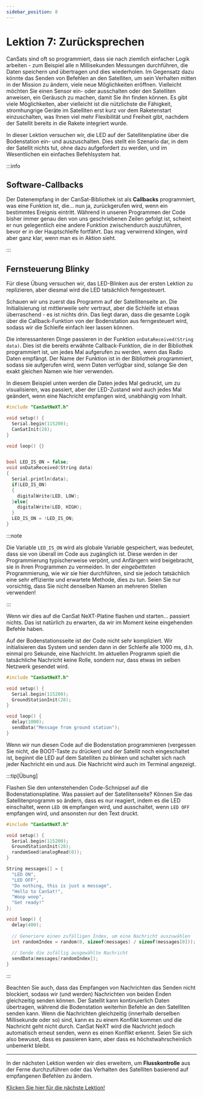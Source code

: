 ```yaml
---
sidebar_position: 8
---
```


# Lektion 7: Zurücksprechen

CanSats sind oft so programmiert, dass sie nach ziemlich einfacher Logik arbeiten - zum Beispiel alle n Millisekunden Messungen durchführen, die Daten speichern und übertragen und dies wiederholen. Im Gegensatz dazu könnte das Senden von Befehlen an den Satelliten, um sein Verhalten mitten in der Mission zu ändern, viele neue Möglichkeiten eröffnen. Vielleicht möchten Sie einen Sensor ein- oder ausschalten oder den Satelliten anweisen, ein Geräusch zu machen, damit Sie ihn finden können. Es gibt viele Möglichkeiten, aber vielleicht ist die nützlichste die Fähigkeit, stromhungrige Geräte im Satelliten erst kurz vor dem Raketenstart einzuschalten, was Ihnen viel mehr Flexibilität und Freiheit gibt, nachdem der Satellit bereits in die Rakete integriert wurde.

In dieser Lektion versuchen wir, die LED auf der Satellitenplatine über die Bodenstation ein- und auszuschalten. Dies stellt ein Szenario dar, in dem der Satellit nichts tut, ohne dazu aufgefordert zu werden, und im Wesentlichen ein einfaches Befehlsystem hat.

:::info

## Software-Callbacks

Der Datenempfang in der CanSat-Bibliothek ist als **Callbacks** programmiert, was eine Funktion ist, die... nun ja, zurückgerufen wird, wenn ein bestimmtes Ereignis eintritt. Während in unseren Programmen der Code bisher immer genau den von uns geschriebenen Zeilen gefolgt ist, scheint er nun gelegentlich eine andere Funktion zwischendurch auszuführen, bevor er in der Hauptschleife fortfährt. Das mag verwirrend klingen, wird aber ganz klar, wenn man es in Aktion sieht.

:::

## Fernsteuerung Blinky

Für diese Übung versuchen wir, das LED-Blinken aus der ersten Lektion zu replizieren, aber diesmal wird die LED tatsächlich ferngesteuert.

Schauen wir uns zuerst das Programm auf der Satellitenseite an. Die Initialisierung ist mittlerweile sehr vertraut, aber die Schleife ist etwas überraschend - es ist nichts drin. Das liegt daran, dass die gesamte Logik über die Callback-Funktion von der Bodenstation aus ferngesteuert wird, sodass wir die Schleife einfach leer lassen können.

Die interessanteren Dinge passieren in der Funktion `onDataReceived(String data)`. Dies ist die bereits erwähnte Callback-Funktion, die in der Bibliothek programmiert ist, um jedes Mal aufgerufen zu werden, wenn das Radio Daten empfängt. Der Name der Funktion ist in der Bibliothek programmiert, sodass sie aufgerufen wird, wenn Daten verfügbar sind, solange Sie den exakt gleichen Namen wie hier verwenden.

In diesem Beispiel unten werden die Daten jedes Mal gedruckt, um zu visualisieren, was passiert, aber der LED-Zustand wird auch jedes Mal geändert, wenn eine Nachricht empfangen wird, unabhängig vom Inhalt.

```Cpp title="Satellitencode, der nichts tut, ohne dazu aufgefordert zu werden"
#include "CanSatNeXT.h"

void setup() {
  Serial.begin(115200);
  CanSatInit(28);
}

void loop() {}


bool LED_IS_ON = false;
void onDataReceived(String data)
{
  Serial.println(data);
  if(LED_IS_ON)
  {
    digitalWrite(LED, LOW);
  }else{
    digitalWrite(LED, HIGH);
  }
  LED_IS_ON = !LED_IS_ON;
}
```

:::note

Die Variable `LED_IS_ON` wird als globale Variable gespeichert, was bedeutet, dass sie von überall im Code aus zugänglich ist. Diese werden in der Programmierung typischerweise verpönt, und Anfängern wird beigebracht, sie in ihren Programmen zu vermeiden. In der _eingebetteten_ Programmierung, wie wir sie hier durchführen, sind sie jedoch tatsächlich eine sehr effiziente und erwartete Methode, dies zu tun. Seien Sie nur vorsichtig, dass Sie nicht denselben Namen an mehreren Stellen verwenden!

:::

Wenn wir dies auf die CanSat NeXT-Platine flashen und starten... passiert nichts. Das ist natürlich zu erwarten, da wir im Moment keine eingehenden Befehle haben.

Auf der Bodenstationsseite ist der Code nicht sehr kompliziert. Wir initialisieren das System und senden dann in der Schleife alle 1000 ms, d.h. einmal pro Sekunde, eine Nachricht. Im aktuellen Programm spielt die tatsächliche Nachricht keine Rolle, sondern nur, dass etwas im selben Netzwerk gesendet wird.

```Cpp title="Bodenstation sendet Nachrichten"
#include "CanSatNeXT.h"

void setup() {
  Serial.begin(115200);
  GroundStationInit(28);
}

void loop() {
  delay(1000);
  sendData("Message from ground station");
}
```

Wenn wir nun diesen Code auf die Bodenstation programmieren (vergessen Sie nicht, die BOOT-Taste zu drücken) und der Satellit noch eingeschaltet ist, beginnt die LED auf dem Satelliten zu blinken und schaltet sich nach jeder Nachricht ein und aus. Die Nachricht wird auch im Terminal angezeigt.

:::tip[Übung]

Flashen Sie den untenstehenden Code-Schnipsel auf die Bodenstationsplatine. Was passiert auf der Satellitenseite? Können Sie das Satellitenprogramm so ändern, dass es nur reagiert, indem es die LED einschaltet, wenn `LED ON` empfangen wird, und ausschaltet, wenn `LED OFF` empfangen wird, und ansonsten nur den Text druckt.

```Cpp title="Bodenstation sendet Nachrichten"
#include "CanSatNeXT.h"

void setup() {
  Serial.begin(115200);
  GroundStationInit(28);
  randomSeed(analogRead(0));
}

String messages[] = {
  "LED ON",
  "LED OFF",
  "Do nothing, this is just a message",
  "Hello to CanSat!",
  "Woop woop",
  "Get ready!"
};

void loop() {
  delay(400);
  
  // Generiere einen zufälligen Index, um eine Nachricht auszuwählen
  int randomIndex = random(0, sizeof(messages) / sizeof(messages[0]));
  
  // Sende die zufällig ausgewählte Nachricht
  sendData(messages[randomIndex]);
}
```

:::

Beachten Sie auch, dass das Empfangen von Nachrichten das Senden nicht blockiert, sodass wir (und werden) Nachrichten von beiden Enden gleichzeitig senden können. Der Satellit kann kontinuierlich Daten übertragen, während die Bodenstation weiterhin Befehle an den Satelliten senden kann. Wenn die Nachrichten gleichzeitig (innerhalb derselben Millisekunde oder so) sind, kann es zu einem Konflikt kommen und die Nachricht geht nicht durch. CanSat NeXT wird die Nachricht jedoch automatisch erneut senden, wenn es einen Konflikt erkennt. Seien Sie sich also bewusst, dass es passieren kann, aber dass es höchstwahrscheinlich unbemerkt bleibt.

---

In der nächsten Lektion werden wir dies erweitern, um **Flusskontrolle** aus der Ferne durchzuführen oder das Verhalten des Satelliten basierend auf empfangenen Befehlen zu ändern.

[Klicken Sie hier für die nächste Lektion!](./lesson8)